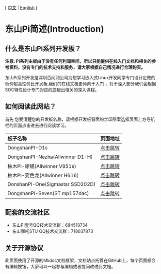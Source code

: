 [ [中文](index.md) | [English](index.EN.md) ]
# 东山Pi简述(Introduction)

## 什么是东山Pi系列开发板？
**注意: PI系列主板由于没有任何利润空间，所以只能提供在线入门文档和相关的参考资料，没有专门的技术支持和服务，请大家根据自己情况进行合理购买。**<br>

东山Pi系列开发是深圳百问网公司为想学习嵌入式Linux开发同学专门设计定做的低价超高性价比开发板,我们的在线文档更倾向于入门 ，对于深入部分我们会根据SOC特性设计专门对应的底板出相关的深入课程。

## 如何阅读此网站？
  首先 您要清楚您的开发板名称，请根据开发板背面的丝印图案选择页面上方导航栏的页面点击进去进行阅读学习。

  | 板子名称        | 页面地址   |
  | :-----------   | :------- |
  | DongshanPI-D1s | [点击跳转](DongshanPI-D1s/01-BoardIntroduction/)|
  | DongshanPI-Nezha(Allwinner D1-H)  | [点击跳转](DongshanNezhaSTU/01-BoardIntroduction/) | 
  | 柚木PI-蜥蜴(Allwinner V851s)|[点击跳转](YuzukiHD-Lizard/01-BoardIntroduction/)|
  | 柚木PI-变色龙(Allwinner H616)|[点击跳转](YuzukiHD-Chameleon/01-BoardIntroduction/)|
  | DonshanPI-One(Sigmastar SSD202D)  | [点击跳转](DongshanPi-One/01-BoardIntroduction/) |
  | DongshanPI-Seven(ST mp157dac)  | [点击跳转](DongshanPi-Seven/01-BoardIntroduction/) |
  

## 配套的交流社区
* 东山PI壹号QQ技术交流群：684518734
* 东山哪吒STU QQ技术交流群：718037873

## 关于开源协议
  此页面使用了开源的Mkdoc文档框架，文档站点托管在GitHub上，每个页面都会有编辑按钮，大家可以一起参与编辑或者提问改进此文档。
